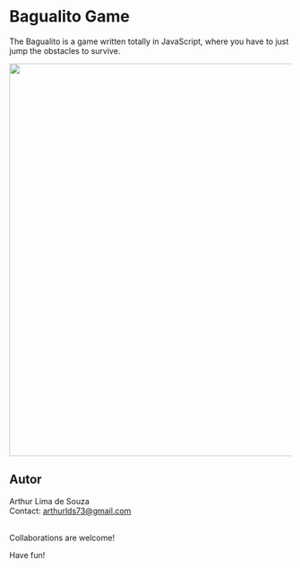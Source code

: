 Bagualito Game
==============

The Bagualito is a game written totally in JavaScript, where you have to just jump the obstacles to survive.

<img src="https://media.giphy.com/media/1421Iy5RP3Ezle/giphy.gif" width="700">

Autor
-----

Arthur Lima de Souza <br>
Contact: arthurlds73@gmail.com

<br>	
Collaborations are welcome!

Have fun!
